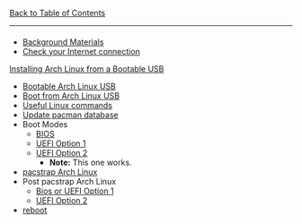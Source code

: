 [Back to Table of Contents](README.md)
***

####
* [Background Materials](docs/background-materials.md)
* [Check your Internet connection](docs/check-your-internet-connection.md)

[Installing Arch Linux from a Bootable USB](00-install-arch-linux.md)
* [Bootable Arch Linux USB](docs/bootable-usb.md)
* [Boot from Arch Linux USB](docs/boot-from-usb.md)
* [Useful Linux commands](docs/useful-linux-commands.md)
* [Update pacman database](docs/pacman-update.md)
* Boot Modes
  * [BIOS](docs/boot-arch-linux-from-bios.md)
  * [UEFI Option 1](docs/boot-arch-linux-from-uefi-option-01.md)
  * [UEFI Option 2](docs/boot-arch-linux-from-uefi-option-02.md)
    * __Note:__ This one works.
* [pacstrap Arch Linux](docs/packstrap-arch-linux.md)
* Post pacstrap Arch Linux
  * [Bios or UEFI Option 1](docs/post-packstrap-01.md)
  * [UEFI Option 2](docs/post-packstrap-02.md)
* [reboot](docs/first-reboot.md)
